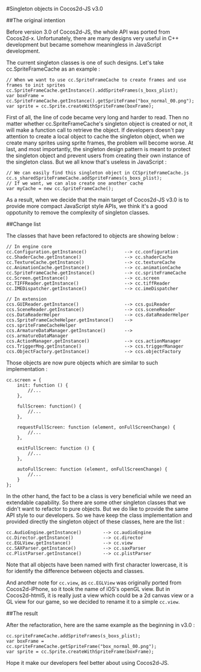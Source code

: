 #Singleton objects in Cocos2d-JS v3.0

##The original intention

Before version 3.0 of Cocos2d-JS, the whole API was ported from Cocos2d-x. Unfortunately, there are many designs very useful in C++ development but became somehow meaningless in JavaScript development. 

The current singleton classes is one of such designs. Let's take cc.SpriteFrameCache as an example :

```
// When we want to use cc.SpriteFrameCache to create frames and use frames to init sprites
cc.SpriteFrameCache.getInstance().addSpriteFrames(s_boxs_plist);
var boxFrame = cc.SpriteFrameCache.getInstance().getSpriteFrame("box_normal_00.png");
var sprite = cc.Sprite.createWithSpriteFrame(boxFrame);
```

First of all, the line of code became very long and harder to read. Then no matter whether cc.SpriteFrameCache's singleton object is created or not, it will make a function call to retrieve the object. If developers doesn't pay attention to create a local object to cache the singleton object, when we create many sprites using sprite frames, the problem will become worse. At last, and most importantly, the singleton design pattern is meant to protect the singleton object and prevent users from creating their own instance of the singleton class. But we all know that's useless in JavaScript :

```
// We can easily find this singleton object in CCSpriteFrameCache.js
cc.s_sharedSpriteFrameCache.addSpriteFrames(s_boxs_plist);
// If we want, we can also create one another cache
var myCache = new cc.SpriteFrameCache();
```

As a result, when we decide that the main target of Cocos2d-JS v3.0 is to provide more compact JavaScript style APIs, we think it's a good oppotunity to remove the complexity of singleton classes.

##Change list

The classes that have been refactored to objects are showing below :

```
// In engine core
cc.Configuration.getInstance()              --> cc.configuration
cc.ShaderCache.getInstance()                --> cc.shaderCache
cc.TextureCache.getInstance()               --> cc.textureCache
cc.AnimationCache.getInstance()             --> cc.animationCache
cc.SpriteFrameCache.getInstance()           --> cc.spriteFrameCache
cc.Screen.getInstance()                     --> cc.screen
cc.TIFFReader.getInstance()                 --> cc.tiffReader
cc.IMEDispatcher.getInstance()              --> cc.imeDispatcher

// In extension
ccs.GUIReader.getInstance()                 --> ccs.guiReader
ccs.SceneReader.getInstance()               --> ccs.sceneReader
ccs.DataReaderHelper                        --> ccs.dataReaderHelper
ccs.SpriteFrameCacheHelper.getInstance()    --> ccs.spriteFrameCacheHelper
ccs.ArmatureDataManager.getInstance()       --> ccs.armatureDataManager
ccs.ActionManager.getInstance()             --> ccs.actionManager
ccs.TriggerMng.getInstance()                --> ccs.triggerManager
ccs.ObjectFactory.getInstance()             --> ccs.objectFactory
```

Those objects are now pure objects which are similar to such implementation :

```
cc.screen = {
    init: function () {
	    //...
    },

    fullScreen: function() {
	    //...
    },

    requestFullScreen: function (element, onFullScreenChange) {
	    //...
    },

    exitFullScreen: function () {
        //...
    },

    autoFullScreen: function (element, onFullScreenChange) {
	    //...
    }
};
```

In the other hand, the fact to be a class is very beneficial while we need an extendable capability. So there are some other singleton classes that we didn't want to refactor to pure objects. But we do like to provide the same API style to our developers. So we have keep the class implementation and provided directly the singleton object of these classes, here are the list :

```
cc.AudioEngine.getInstance()        --> cc.audioEngine
cc.Director.getInstance()           --> cc.director
cc.EGLView.getInstance()            --> cc.view
cc.SAXParser.getInstance()          --> cc.saxParser
cc.PlistParser.getInstance()        --> cc.plistParser
```

Note that all objects have been named with first character lowercase, it is for identify the difference between objects and classes.

And another note for `cc.view`, as `cc.EGLView` was originally ported from Cocos2d-iPhone, so it took the name of iOS's openGL view. But in Cocos2d-html5, it is really just a view which could be a 2d canvas view or a GL view for our game, so we decided to rename it to a simple `cc.view`.

##The result

After the refactoration, here are the same example as the beginning in v3.0 : 

```
cc.spriteFrameCache.addSpriteFrames(s_boxs_plist);
var boxFrame = cc.spriteFrameCache.getSpriteFrame("box_normal_00.png");
var sprite = cc.Sprite.createWithSpriteFrame(boxFrame);
```

Hope it make our developers feel better about using Cocos2d-JS.
